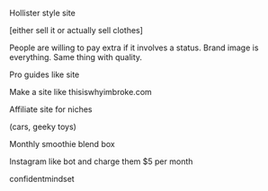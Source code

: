 Hollister style site
  
  [either sell it or actually sell clothes]

People are willing to pay extra if it involves a status. Brand image is everything. Same thing with quality.

Pro guides like site

Make a site like thisiswhyimbroke.com

Affiliate site for niches 

(cars, geeky toys)

Monthly smoothie blend box

Instagram like bot and charge them $5 per month

confidentmindset
